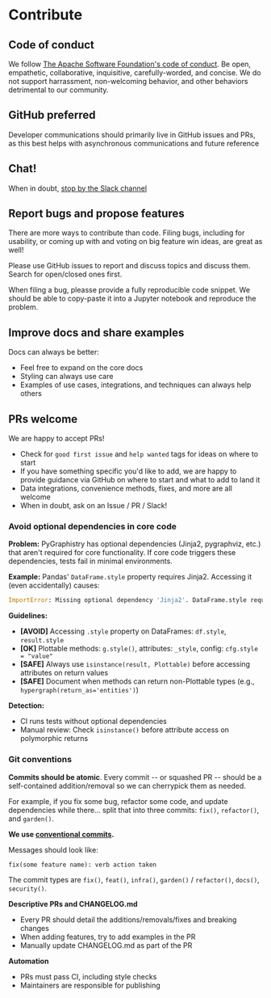 # Contribute

## Code of conduct

We follow [The Apache Software Foundation's code of conduct](https://www.apache.org/foundation/policies/conduct.html). Be open, empathetic, collaborative, inquisitive, carefully-worded, and concise. We do not support harrassment, non-welcoming behavior, and other behaviors detrimental to our community.

## GitHub preferred

Developer communications should primarily live in GitHub issues and PRs, as this best helps with asynchronous communications and future reference

## Chat!

When in doubt, [stop by the Slack channel](https://join.slack.com/t/graphistry-community/shared_invite/zt-53ik36w2-fpP0Ibjbk7IJuVFIRSnr6g)

## Report bugs and propose features

There are more ways to contribute than code. Filing bugs, including for usability, or coming up with and voting on big feature win ideas, are great as well!

Please use GitHub issues to report and discuss topics and discuss them. Search for open/closed ones first.

When filing a bug, pleasse provide a fully reproducible code snippet. We should be able to copy-paste it into a Jupyter notebook and reproduce the problem.

## Improve docs and share examples

Docs can always be better:
* Feel free to expand on the core docs
* Styling can always use care
* Examples of use cases, integrations, and techniques can always help others

## PRs welcome

We are happy to accept PRs!

* Check for `good first issue` and `help wanted` tags for ideas on where to start
* If you have something specific you'd like to add, we are happy to provide guidance via GitHub on where to start and what to add to land it
* Data integrations, convenience methods, fixes, and more are all welcome
* When in doubt, ask on an Issue / PR / Slack!

### Avoid optional dependencies in core code

**Problem:** PyGraphistry has optional dependencies (Jinja2, pygraphviz, etc.) that aren't required for core functionality. If core code triggers these dependencies, tests fail in minimal environments.

**Example:** Pandas' `DataFrame.style` property requires Jinja2. Accessing it (even accidentally) causes:
```python
ImportError: Missing optional dependency 'Jinja2'. DataFrame.style requires jinja2.
```

**Guidelines:**
* **[AVOID]** Accessing `.style` property on DataFrames: `df.style`, `result.style`
* **[OK]** Plottable methods: `g.style()`, attributes: `_style`, config: `cfg.style = "value"`
* **[SAFE]** Always use `isinstance(result, Plottable)` before accessing attributes on return values
* **[SAFE]** Document when methods can return non-Plottable types (e.g., `hypergraph(return_as='entities')`)

**Detection:**
* CI runs tests without optional dependencies
* Manual review: Check `isinstance()` before attribute access on polymorphic returns

### Git conventions

**Commits should be atomic**. Every commit -- or squashed PR -- should be a self-contained addition/removal so we can cherrypick them as needed. 

For example, if you fix some bug, refactor some code, and update dependencies while there... split that into three commits: `fix()`, `refactor()`, and `garden()`.

**We use [conventional commits](https://www.conventionalcommits.org/en/v1.0.0/).** 

Messages should look like:

```
fix(some feature name): verb action taken
```

The commit types are `fix()`, `feat()`, `infra()`, `garden()` / `refactor()`, `docs()`, `security()`.

**Descriptive PRs and CHANGELOG.md**

* Every PR should detail the additions/removals/fixes and breaking changes
* When adding features, try to add examples in the PR
* Manually update CHANGELOG.md as part of the PR

**Automation**

* PRs must pass CI, including style checks
* Maintainers are responsible for publishing